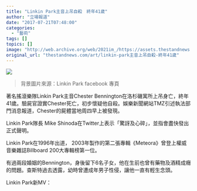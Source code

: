 ```yaml
---
title: "Linkin Park主音上吊自殺　終年41歲"
author: "立場報道"
date: "2017-07-21T07:48:00"
categories:
  - "藝術"
tags: []
topics: []
image: "http://web.archive.org/web/2021im_/https://assets.thestandnews.com/media/photos/lp-03_henEY.png"
original_url: "thestandnews.com/art/linkin-park主音上吊自殺-終年41歲"
---
```

![](http://web.archive.org/web/2021im_/https://assets.thestandnews.com/media/photos/lp-03_henEY.png)
> 背景圖片來源：Linkin Park facebook 專頁

著名搖滾樂隊Linkin Park主音Chester Bennington在洛杉磯寓所上吊身亡，終年41歲。驗屍官證實Chester死亡，初步懷疑他自殺。娛樂新聞網站TMZ引述執法部門消息報道，Chester的屍體當地周四早上被發現。

Linkin Park隊長 Mike Shinoda在Twitter上表示「驚訝及心碎」，並指會盡快發出正式聲明。

Linkin Park在1996年出道， 2003年製作的第二張專輯《Meteora》曾登上權威音樂雜誌Billboard 200大專輯榜第一位。

有過兩段婚姻的Bennington，身後留下6名子女，他在生前也曾有藥物及酒精成癮的問題。查斯特過去透露，幼時曾遭成年男子性侵，讓他一直有輕生念頭。

Linkin Park新MV：